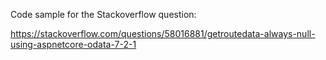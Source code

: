 Code sample for the Stackoverflow question:

https://stackoverflow.com/questions/58016881/getroutedata-always-null-using-aspnetcore-odata-7-2-1